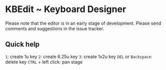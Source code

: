 # KBEdit ~ Keyboard Designer

Please note that the editor is in an early stage of development. Please send comments and suggestions in the issue tracker.

## Quick help

`1`: create 1u key
`2`: create 6.25u key
`3`: create 1x2u key
`DEL` or `Backspace`: delete key
`CTRL` + left click: pan stage

